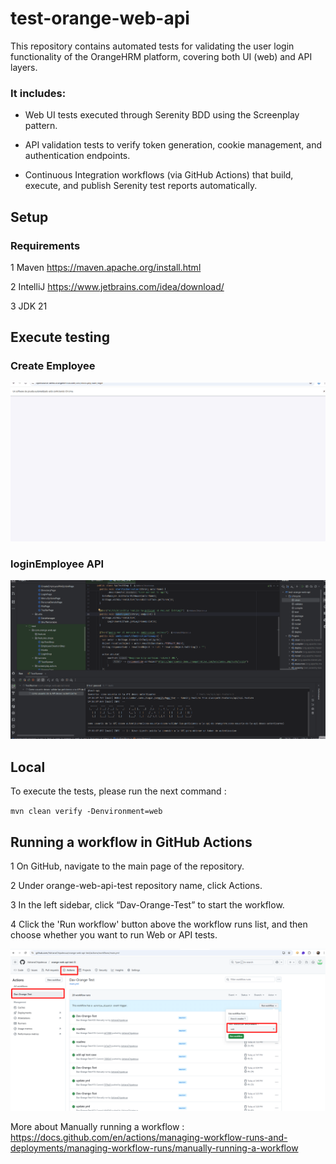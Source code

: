 # test-orange-web-api
This repository contains automated tests for validating the user login functionality of the OrangeHRM platform, covering both UI (web) and API layers.

### It includes:

- Web UI tests executed through Serenity BDD using the Screenplay pattern.

- API validation tests to verify token generation, cookie management, and authentication endpoints.

- Continuous Integration workflows (via GitHub Actions) that build, execute, and publish Serenity test reports automatically.
## Setup

### Requirements

1 Maven https://maven.apache.org/install.html

2 IntelliJ https://www.jetbrains.com/idea/download/

3 JDK 21

## Execute testing

### Create Employee
![createEmployee.gif](images/createEmployee.gif)

### loginEmployee API

![ApiTest.gif](images/ApiTest.gif)

## Local

To execute the tests, please run the next command :

`mvn clean verify -Denvironment=web`


## Running a workflow in GitHub Actions

1 On GitHub, navigate to the main page of the repository.

2 Under orange-web-api-test repository name, click  Actions. 


3 In the left sidebar, click “Dav-Orange-Test” to start the workflow.


4 Click the 'Run workflow' button above the workflow runs list, and then choose whether you want to run Web or API tests.

![img.png](images/img.png)

More about Manually running a workflow : 
https://docs.github.com/en/actions/managing-workflow-runs-and-deployments/managing-workflow-runs/manually-running-a-workflow





